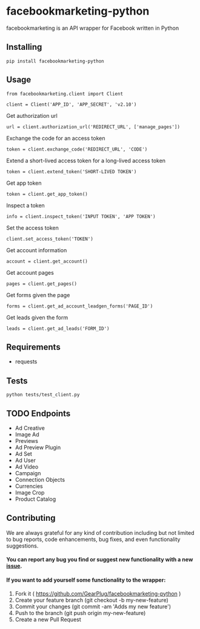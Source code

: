 # facebookmarketing-python

facebookmarketing is an API wrapper for Facebook written in Python

## Installing
```
pip install facebookmarketing-python
```

## Usage
```
from facebookmarketing.client import Client

client = Client('APP_ID', 'APP_SECRET', 'v2.10')
```

Get authorization url
```
url = client.authorization_url('REDIRECT_URL', ['manage_pages'])
```

Exchange the code for an access token
```
token = client.exchange_code('REDIRECT_URL', 'CODE')
```

Extend a short-lived access token for a long-lived access token
```
token = client.extend_token('SHORT-LIVED TOKEN')
```

Get app token
```
token = client.get_app_token()
```

Inspect a token
```
info = client.inspect_token('INPUT TOKEN', 'APP TOKEN')
```

Set the access token
```
client.set_access_token('TOKEN')
```

Get account information
```
account = client.get_account()
```

Get account pages
```
pages = client.get_pages()
```

Get forms given the page
```
forms = client.get_ad_account_leadgen_forms('PAGE_ID')
```

Get leads given the form
```
leads = client.get_ad_leads('FORM_ID')
```

## Requirements
- requests

## Tests
```
python tests/test_client.py
```

## TODO Endpoints
- Ad Creative
- Image Ad
- Previews
- Ad Preview Plugin
- Ad Set
- Ad User
- Ad Video
- Campaign
- Connection Objects
- Currencies
- Image Crop
- Product Catalog


## Contributing
We are always grateful for any kind of contribution including but not limited to bug reports, code enhancements, bug fixes, and even functionality suggestions.

#### You can report any bug you find or suggest new functionality with a new [issue](https://github.com/GearPlug/facebookmarketing-python/issues).

#### If you want to add yourself some functionality to the wrapper:
1. Fork it ( https://github.com/GearPlug/facebookmarketing-python )
2. Create your feature branch (git checkout -b my-new-feature)
3. Commit your changes (git commit -am 'Adds my new feature')
4. Push to the branch (git push origin my-new-feature)
5. Create a new Pull Request
